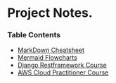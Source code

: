 # Project Notes.

### Table Contents

- [MarkDown Cheatsheet](./markdown_cheatsheet.md)
- [Mermaid Flowcharts](./mermaid_flowcharts.md)
- [Django Restframework Course](./django_restframework_course.md)
- [AWS Cloud Practitioner Course](./aws_certified_cloud_practitioner.md)